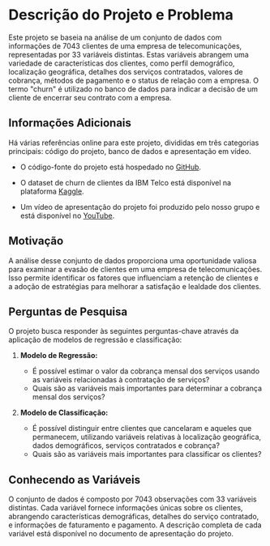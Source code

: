# Descrição do Projeto e Problema

Este projeto se baseia na análise de um conjunto de dados com informações de 7043 clientes de uma empresa de telecomunicações, representadas por 33 variáveis distintas. Estas variáveis abrangem uma variedade de características dos clientes, como perfil demográfico, localização geográfica, detalhes dos serviços contratados, valores de cobrança, métodos de pagamento e o status de relação com a empresa. O termo "churn" é utilizado no banco de dados para indicar a decisão de um cliente de encerrar seu contrato com a empresa.

## Informações Adicionais

Há várias referências online para este projeto, divididas em três categorias principais: código do projeto, banco de dados e apresentação em vídeo.

- O código-fonte do projeto está hospedado no [GitHub](https://github.com/PauloHenriqueMelo/ICD_project).

- O dataset de churn de clientes da IBM Telco está disponível na plataforma [Kaggle](https://www.kaggle.com/datasets/yeanzc/telco-customer-churn-ibm-dataset?select=Telco_customer_churn.xlsx).

- Um vídeo de apresentação do projeto foi produzido pelo nosso grupo e está disponível no [YouTube](https://www.youtube.com/watch?v=arOVNpElnDQ).

## Motivação

A análise desse conjunto de dados proporciona uma oportunidade valiosa para examinar a evasão de clientes em uma empresa de telecomunicações. Isso permite identificar os fatores que influenciam a retenção de clientes e a adoção de estratégias para melhorar a satisfação e lealdade dos clientes.

## Perguntas de Pesquisa

O projeto busca responder às seguintes perguntas-chave através da aplicação de modelos de regressão e classificação:

1. **Modelo de Regressão:** 
   - É possível estimar o valor da cobrança mensal dos serviços usando as variáveis relacionadas à contratação de serviços?
   - Quais são as variáveis mais importantes para determinar a cobrança mensal dos serviços?

2. **Modelo de Classificação:** 
   - É possível distinguir entre clientes que cancelaram e aqueles que permanecem, utilizando variáveis relativas à localização geográfica, dados demográficos, serviços contratados e cobrança?
   - Quais são as variáveis mais importantes para classificar os clientes?

## Conhecendo as Variáveis

O conjunto de dados é composto por 7043 observações com 33 variáveis distintas. Cada variável fornece informações únicas sobre os clientes, abrangendo características demográficas, detalhes do serviço contratado, e informações de faturamento e pagamento. A descrição completa de cada variável está disponível no documento de apresentação do projeto.
